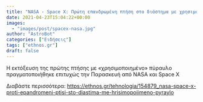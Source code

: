 ```yaml
---
title: "NASA - Space X: Πρώτη επανδρωμένη πτήση στο διάστημα με χρησιμοποιημένο πύραυλο"
date: 2021-04-23T15:04:22+00:00
images:
  - "images/post/spacex-nasa.jpg"
author: "AstroBot"
categories: ["Ειδήσεις"]
tags: ["ethnos.gr"]
draft: false
---
```


Η εκτόξευση της πρώτης πτήσης με «χρησιμοποιημένο» πύραυλο πραγματοποιήθηκε επιτυχώς την Παρασκευή από NASA και Space X

Διαβάστε περισσότερα: https://ethnos.gr/tehnologia/154879_nasa-space-x-proti-epandromeni-ptisi-sto-diastima-me-hrisimopoiimeno-pyraylo
